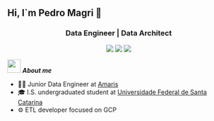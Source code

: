 ## Hi, I`m Pedro Magri 👋
<h3 align="center">Data Engineer | Data Architect</h3>
<p>
<div align="center">
  <img src="https://img.shields.io/badge/-Python-98b982?style=for-the-badge&logo=python&logoColor=98b982&labelColor=282828">
  <img src="https://img.shields.io/badge/-R-d1a01f?style=for-the-badge&logo=r&logoColor=d1a01f&labelColor=282828">
  <img src="https://img.shields.io/badge/-SQL-c58545?style=for-the-badge&&logoColor=c58545&labelColor=282828">
</div>
</p>

<img src="https://media.giphy.com/media/iY8CRBdQXODJSCERIr/giphy.gif" width="30px">&nbsp;***About me***

- 👨‍💻 Junior Data Engineer at [Amaris](https://amaris.com)
- 🎓 I.S. undergraduated student at [Universidade Federal de Santa Catarina](https://ufsc.br)
- ⚙️ ETL developer focused on GCP
